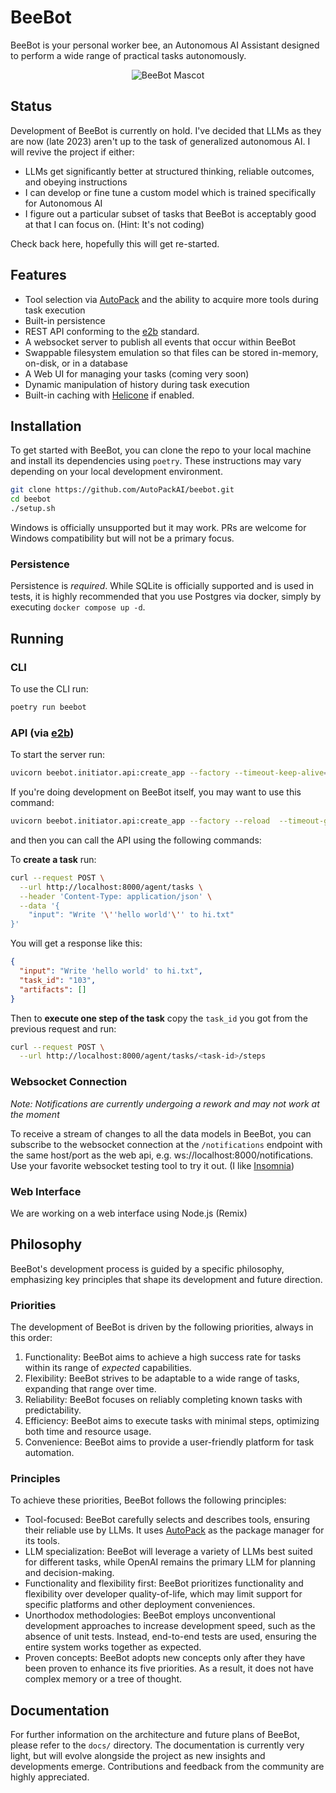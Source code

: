 # BeeBot

BeeBot is your personal worker bee, an Autonomous AI Assistant designed to perform a wide range of practical tasks
autonomously.

<p align="center">
<img src="https://eriklp.com/mascot.png" alt="BeeBot Mascot"  align="center" />
</p>

## Status

Development of BeeBot is currently on hold. I've decided that LLMs as they are now (late 2023) aren't up to the task of generalized autonomous AI. I will revive the project if either:

- LLMs get significantly better at structured thinking, reliable outcomes, and obeying instructions
- I can develop or fine tune a custom model which is trained specifically for Autonomous AI
- I figure out a particular subset of tasks that BeeBot is acceptably good at that I can focus on. (Hint: It's not coding)

Check back here, hopefully this will get re-started.

## Features

- Tool selection via [AutoPack](https://autopack.ai) and the ability to acquire more tools during task execution
- Built-in persistence
- REST API conforming to the [e2b](https://www.e2b.dev/) standard.
- A websocket server to publish all events that occur within BeeBot
- Swappable filesystem emulation so that files can be stored in-memory, on-disk, or in a database
- A Web UI for managing your tasks (coming very soon)
- Dynamic manipulation of history during task execution
- Built-in caching with [Helicone](https://www.helicone.ai/) if enabled.

## Installation

To get started with BeeBot, you can clone the repo to your local machine and install its dependencies using `poetry`.
These instructions may vary depending on your local development environment.

```bash
git clone https://github.com/AutoPackAI/beebot.git
cd beebot
./setup.sh
```

Windows is officially unsupported but it may work. PRs are welcome for Windows compatibility but will not be a primary
focus.

### Persistence

Persistence is _required_. While SQLite is officially supported and is used in tests, it is highly recommended that
you use Postgres via docker, simply by executing `docker compose up -d`.

## Running

### CLI

To use the CLI run:

```bash
poetry run beebot
```

### API (via [e2b](https://www.e2b.dev/))

To start the server run:

```bash
uvicorn beebot.initiator.api:create_app --factory --timeout-keep-alive=300
```

If you're doing development on BeeBot itself, you may want to use this command:

```bash
uvicorn beebot.initiator.api:create_app --factory --reload  --timeout-graceful-shutdown=3 --timeout-keep-alive=300
```

and then you can call the API using the following commands:

To **create a task** run:

```bash
curl --request POST \
  --url http://localhost:8000/agent/tasks \
  --header 'Content-Type: application/json' \
  --data '{
	"input": "Write '\''hello world'\'' to hi.txt"
}'
```

You will get a response like this:

```json
{
  "input": "Write 'hello world' to hi.txt",
  "task_id": "103",
  "artifacts": []
}
```

Then to **execute one step of the task** copy the `task_id` you got from the previous request and run:

```bash
curl --request POST \
  --url http://localhost:8000/agent/tasks/<task-id>/steps
```

### Websocket Connection

_Note: Notifications are currently undergoing a rework and may not work at the moment_

To receive a stream of changes to all the data models in BeeBot, you can subscribe to the websocket connection at
the `/notifications` endpoint with the same host/port as the web api, e.g. ws://localhost:8000/notifications. Use your
favorite websocket testing tool to try it out. (I like [Insomnia](https://insomnia.rest/))

### Web Interface

We are working on a web interface using Node.js (Remix)

## Philosophy

BeeBot's development process is guided by a specific philosophy, emphasizing key principles that shape its development
and future direction.

### Priorities

The development of BeeBot is driven by the following priorities, always in this order:

1. Functionality: BeeBot aims to achieve a high success rate for tasks within its range of _expected_ capabilities.
2. Flexibility: BeeBot strives to be adaptable to a wide range of tasks, expanding that range over time.
3. Reliability: BeeBot focuses on reliably completing known tasks with predictability.
4. Efficiency: BeeBot aims to execute tasks with minimal steps, optimizing both time and resource usage.
5. Convenience: BeeBot aims to provide a user-friendly platform for task automation.

### Principles

To achieve these priorities, BeeBot follows the following principles:

- Tool-focused: BeeBot carefully selects and describes tools, ensuring their reliable use by LLMs. It
  uses [AutoPack](https://autopack.ai) as the package manager for its tools.
- LLM specialization: BeeBot will leverage a variety of LLMs best suited for different tasks, while OpenAI remains the
  primary LLM for planning and decision-making.
- Functionality and flexibility first: BeeBot prioritizes functionality and flexibility over developer quality-of-life,
  which may limit support for specific platforms and other deployment conveniences.
- Unorthodox methodologies: BeeBot employs unconventional development approaches to increase development speed, such as
  the absence of unit tests. Instead, end-to-end tests are used, ensuring the entire system works together as expected.
- Proven concepts: BeeBot adopts new concepts only after they have been proven to enhance its five priorities.
  As a result, it does not have complex memory or a tree of thought.

## Documentation

For further information on the architecture and future plans of BeeBot, please refer to the `docs/` directory. The
documentation is currently very light, but will evolve alongside the project as new insights and developments emerge.
Contributions and feedback from the community are highly appreciated.
